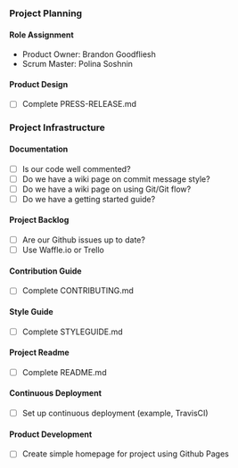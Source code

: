 ### Project Planning

#### Role Assignment

- Product Owner: Brandon Goodfliesh
- Scrum Master: Polina Soshnin

#### Product Design

- [ ] Complete PRESS-RELEASE.md

### Project Infrastructure

#### Documentation

- [ ] Is our code well commented?
- [ ] Do we have a wiki page on commit message style?
- [ ] Do we have a wiki page on using Git/Git flow?
- [ ] Do we have a getting started guide?

#### Project Backlog

- [ ] Are our Github issues up to date?
- [ ] Use Waffle.io or Trello

#### Contribution Guide

- [ ] Complete CONTRIBUTING.md

#### Style Guide

- [ ] Complete STYLEGUIDE.md

#### Project Readme

- [ ] Complete README.md

#### Continuous Deployment

- [ ] Set up continuous deployment (example, TravisCI)

#### Product Development

- [ ] Create simple homepage for project using Github Pages






